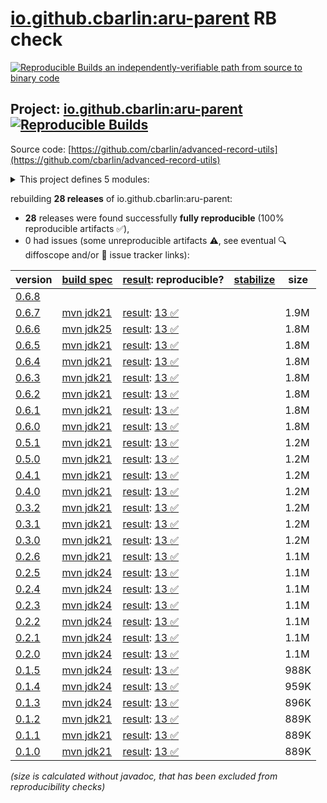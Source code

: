 [io.github.cbarlin:aru-parent](https://central.sonatype.com/artifact/io.github.cbarlin/aru-parent/versions) RB check
=======

[![Reproducible Builds](https://reproducible-builds.org/images/logos/rb.svg) an independently-verifiable path from source to binary code](https://reproducible-builds.org/)

## Project: [io.github.cbarlin:aru-parent](https://central.sonatype.com/artifact/io.github.cbarlin/aru-parent/versions) [![Reproducible Builds](https://img.shields.io/endpoint?url=https://raw.githubusercontent.com/jvm-repo-rebuild/reproducible-central/master/content/io/github/cbarlin/aru/badge.json)](https://github.com/jvm-repo-rebuild/reproducible-central/blob/master/content/io/github/cbarlin/aru/README.md)

Source code: [https://github.com/cbarlin/advanced-record-utils](https://github.com/cbarlin/advanced-record-utils)

<details><summary>This project defines 5 modules:</summary>

* [io.github.cbarlin:advanced-record-utils-annotations](https://central.sonatype.com/artifact/io.github.cbarlin/advanced-record-utils-annotations/overview)
* [io.github.cbarlin:advanced-record-utils-processor](https://central.sonatype.com/artifact/io.github.cbarlin/advanced-record-utils-processor/overview)
* [io.github.cbarlin:aru-parent](https://central.sonatype.com/artifact/io.github.cbarlin/aru-parent/overview)
* [io.github.cbarlin:aru-prism-prison](https://central.sonatype.com/artifact/io.github.cbarlin/aru-prism-prison/overview)
* [io.github.cbarlin:aru-processor-core](https://central.sonatype.com/artifact/io.github.cbarlin/aru-processor-core/overview)
</details>

rebuilding **28 releases** of io.github.cbarlin:aru-parent:
- **28** releases were found successfully **fully reproducible** (100% reproducible artifacts :white_check_mark:),
- 0 had issues (some unreproducible artifacts :warning:, see eventual :mag: diffoscope and/or :memo: issue tracker links):

| version | [build spec](/BUILDSPEC.md) | [result](https://reproducible-builds.org/docs/jvm/): reproducible? | [stabilize](https://github.com/google/oss-rebuild/blob/main/cmd/stabilize/README.md) | size |
| -- | --------- | ------ | ------ | -- |
| [0.6.8](https://central.sonatype.com/artifact/io.github.cbarlin/aru-parent/0.6.8/pom) | | | |
| [0.6.7](https://central.sonatype.com/artifact/io.github.cbarlin/aru-parent/0.6.7/pom) | [mvn jdk21](aru-0.6.7.buildspec) | [result](aru-parent-0.6.7.buildinfo): [13 :white_check_mark: ](aru-parent-0.6.7.buildcompare) | | 1.9M |
| [0.6.6](https://central.sonatype.com/artifact/io.github.cbarlin/aru-parent/0.6.6/pom) | [mvn jdk25](aru-0.6.6.buildspec) | [result](aru-parent-0.6.6.buildinfo): [13 :white_check_mark: ](aru-parent-0.6.6.buildcompare) | | 1.8M |
| [0.6.5](https://central.sonatype.com/artifact/io.github.cbarlin/aru-parent/0.6.5/pom) | [mvn jdk21](aru-0.6.5.buildspec) | [result](aru-parent-0.6.5.buildinfo): [13 :white_check_mark: ](aru-parent-0.6.5.buildcompare) | | 1.8M |
| [0.6.4](https://central.sonatype.com/artifact/io.github.cbarlin/aru-parent/0.6.4/pom) | [mvn jdk21](aru-0.6.4.buildspec) | [result](aru-parent-0.6.4.buildinfo): [13 :white_check_mark: ](aru-parent-0.6.4.buildcompare) | | 1.8M |
| [0.6.3](https://central.sonatype.com/artifact/io.github.cbarlin/aru-parent/0.6.3/pom) | [mvn jdk21](aru-0.6.3.buildspec) | [result](aru-parent-0.6.3.buildinfo): [13 :white_check_mark: ](aru-parent-0.6.3.buildcompare) | | 1.8M |
| [0.6.2](https://central.sonatype.com/artifact/io.github.cbarlin/aru-parent/0.6.2/pom) | [mvn jdk21](aru-0.6.2.buildspec) | [result](aru-parent-0.6.2.buildinfo): [13 :white_check_mark: ](aru-parent-0.6.2.buildcompare) | | 1.8M |
| [0.6.1](https://central.sonatype.com/artifact/io.github.cbarlin/aru-parent/0.6.1/pom) | [mvn jdk21](aru-0.6.1.buildspec) | [result](aru-parent-0.6.1.buildinfo): [13 :white_check_mark: ](aru-parent-0.6.1.buildcompare) | | 1.8M |
| [0.6.0](https://central.sonatype.com/artifact/io.github.cbarlin/aru-parent/0.6.0/pom) | [mvn jdk21](aru-0.6.0.buildspec) | [result](aru-parent-0.6.0.buildinfo): [13 :white_check_mark: ](aru-parent-0.6.0.buildcompare) | | 1.8M |
| [0.5.1](https://central.sonatype.com/artifact/io.github.cbarlin/aru-parent/0.5.1/pom) | [mvn jdk21](aru-0.5.1.buildspec) | [result](aru-parent-0.5.1.buildinfo): [13 :white_check_mark: ](aru-parent-0.5.1.buildcompare) | | 1.2M |
| [0.5.0](https://central.sonatype.com/artifact/io.github.cbarlin/aru-parent/0.5.0/pom) | [mvn jdk21](aru-0.5.0.buildspec) | [result](aru-parent-0.5.0.buildinfo): [13 :white_check_mark: ](aru-parent-0.5.0.buildcompare) | | 1.2M |
| [0.4.1](https://central.sonatype.com/artifact/io.github.cbarlin/aru-parent/0.4.1/pom) | [mvn jdk21](aru-0.4.1.buildspec) | [result](aru-parent-0.4.1.buildinfo): [13 :white_check_mark: ](aru-parent-0.4.1.buildcompare) | | 1.2M |
| [0.4.0](https://central.sonatype.com/artifact/io.github.cbarlin/aru-parent/0.4.0/pom) | [mvn jdk21](aru-0.4.0.buildspec) | [result](aru-parent-0.4.0.buildinfo): [13 :white_check_mark: ](aru-parent-0.4.0.buildcompare) | | 1.2M |
| [0.3.2](https://central.sonatype.com/artifact/io.github.cbarlin/aru-parent/0.3.2/pom) | [mvn jdk21](aru-0.3.2.buildspec) | [result](aru-parent-0.3.2.buildinfo): [13 :white_check_mark: ](aru-parent-0.3.2.buildcompare) | | 1.2M |
| [0.3.1](https://central.sonatype.com/artifact/io.github.cbarlin/aru-parent/0.3.1/pom) | [mvn jdk21](aru-0.3.1.buildspec) | [result](aru-parent-0.3.1.buildinfo): [13 :white_check_mark: ](aru-parent-0.3.1.buildcompare) | | 1.2M |
| [0.3.0](https://central.sonatype.com/artifact/io.github.cbarlin/aru-parent/0.3.0/pom) | [mvn jdk21](aru-0.3.0.buildspec) | [result](aru-parent-0.3.0.buildinfo): [13 :white_check_mark: ](aru-parent-0.3.0.buildcompare) | | 1.2M |
| [0.2.6](https://central.sonatype.com/artifact/io.github.cbarlin/aru-parent/0.2.6/pom) | [mvn jdk21](aru-0.2.6.buildspec) | [result](aru-parent-0.2.6.buildinfo): [13 :white_check_mark: ](aru-parent-0.2.6.buildcompare) | | 1.1M |
| [0.2.5](https://central.sonatype.com/artifact/io.github.cbarlin/aru-parent/0.2.5/pom) | [mvn jdk24](aru-0.2.5.buildspec) | [result](aru-parent-0.2.5.buildinfo): [13 :white_check_mark: ](aru-parent-0.2.5.buildcompare) | | 1.1M |
| [0.2.4](https://central.sonatype.com/artifact/io.github.cbarlin/aru-parent/0.2.4/pom) | [mvn jdk24](aru-0.2.4.buildspec) | [result](aru-parent-0.2.4.buildinfo): [13 :white_check_mark: ](aru-parent-0.2.4.buildcompare) | | 1.1M |
| [0.2.3](https://central.sonatype.com/artifact/io.github.cbarlin/aru-parent/0.2.3/pom) | [mvn jdk24](aru-0.2.3.buildspec) | [result](aru-parent-0.2.3.buildinfo): [13 :white_check_mark: ](aru-parent-0.2.3.buildcompare) | | 1.1M |
| [0.2.2](https://central.sonatype.com/artifact/io.github.cbarlin/aru-parent/0.2.2/pom) | [mvn jdk24](aru-0.2.2.buildspec) | [result](aru-parent-0.2.2.buildinfo): [13 :white_check_mark: ](aru-parent-0.2.2.buildcompare) | | 1.1M |
| [0.2.1](https://central.sonatype.com/artifact/io.github.cbarlin/aru-parent/0.2.1/pom) | [mvn jdk24](aru-0.2.1.buildspec) | [result](aru-parent-0.2.1.buildinfo): [13 :white_check_mark: ](aru-parent-0.2.1.buildcompare) | | 1.1M |
| [0.2.0](https://central.sonatype.com/artifact/io.github.cbarlin/aru-parent/0.2.0/pom) | [mvn jdk24](aru-0.2.0.buildspec) | [result](aru-parent-0.2.0.buildinfo): [13 :white_check_mark: ](aru-parent-0.2.0.buildcompare) | | 1.1M |
| [0.1.5](https://central.sonatype.com/artifact/io.github.cbarlin/aru-parent/0.1.5/pom) | [mvn jdk24](aru-0.1.5.buildspec) | [result](aru-parent-0.1.5.buildinfo): [13 :white_check_mark: ](aru-parent-0.1.5.buildcompare) | | 988K |
| [0.1.4](https://central.sonatype.com/artifact/io.github.cbarlin/aru-parent/0.1.4/pom) | [mvn jdk24](aru-0.1.4.buildspec) | [result](aru-parent-0.1.4.buildinfo): [13 :white_check_mark: ](aru-parent-0.1.4.buildcompare) | | 959K |
| [0.1.3](https://central.sonatype.com/artifact/io.github.cbarlin/aru-parent/0.1.3/pom) | [mvn jdk24](aru-0.1.3.buildspec) | [result](aru-parent-0.1.3.buildinfo): [13 :white_check_mark: ](aru-parent-0.1.3.buildcompare) | | 896K |
| [0.1.2](https://central.sonatype.com/artifact/io.github.cbarlin/aru-parent/0.1.2/pom) | [mvn jdk21](aru-0.1.2.buildspec) | [result](aru-parent-0.1.2.buildinfo): [13 :white_check_mark: ](aru-parent-0.1.2.buildcompare) | | 889K |
| [0.1.1](https://central.sonatype.com/artifact/io.github.cbarlin/aru-parent/0.1.1/pom) | [mvn jdk21](aru-0.1.1.buildspec) | [result](aru-parent-0.1.1.buildinfo): [13 :white_check_mark: ](aru-parent-0.1.1.buildcompare) | | 889K |
| [0.1.0](https://central.sonatype.com/artifact/io.github.cbarlin/aru-parent/0.1.0/pom) | [mvn jdk21](aru-0.1.0.buildspec) | [result](aru-parent-0.1.0.buildinfo): [13 :white_check_mark: ](aru-parent-0.1.0.buildcompare) | | 889K |

<i>(size is calculated without javadoc, that has been excluded from reproducibility checks)</i>

